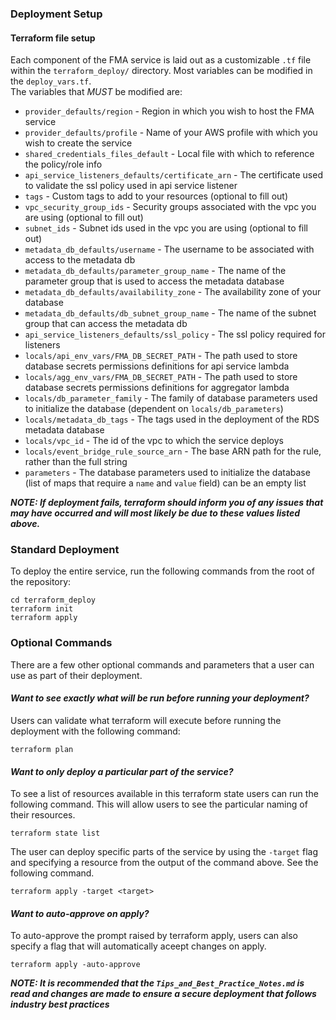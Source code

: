 ### Deployment Setup

#### Terraform file setup
Each component of the FMA service is laid out as a customizable `.tf` file within the `terraform_deploy/` directory.
Most variables can be modified in the `deploy_vars.tf`. <br>
The variables that *MUST* be modified are:
* `provider_defaults/region` - Region in which you wish to host the FMA service
* `provider_defaults/profile` - Name of your AWS profile with which you wish to create the service
* `shared_credentials_files_default` - Local file with which to reference the policy/role info
* `api_service_listeners_defaults/certificate_arn` - The certificate used to validate the ssl policy used in api service listener
* `tags` - Custom tags to add to your resources (optional to fill out)
* `vpc_security_group_ids` - Security groups associated with the vpc you are using (optional to fill out)
* `subnet_ids` - Subnet ids used in the vpc you are using (optional to fill out)
* `metadata_db_defaults/username` - The username to be associated with access to the metadata db
* `metadata_db_defaults/parameter_group_name` - The name of the parameter group that is used to access the metadata database
* `metadata_db_defaults/availability_zone` - The availability zone of your database
* `metadata_db_defaults/db_subnet_group_name` - The name of the subnet group that can access the metadata db
* `api_service_listeners_defaults/ssl_policy` - The ssl policy required for listeners
* `locals/api_env_vars/FMA_DB_SECRET_PATH` - The path used to store database secrets permissions definitions for api service lambda
* `locals/agg_env_vars/FMA_DB_SECRET_PATH` - The path used to store database secrets permissions definitions for aggregator lambda
* `locals/db_parameter_family` - The family of database parameters used to initialize the database
(dependent on `locals/db_parameters`)
* `locals/metadata_db_tags` - The tags used in the deployment of the RDS metadata database
* `locals/vpc_id` - The id of the vpc to which the service deploys
* `locals/event_bridge_rule_source_arn` - The base ARN path for the rule, rather than the full string
* `parameters` - The database parameters used to initialize the database (list of maps that require a `name` and `value` field)
can be an empty list


***NOTE: If deployment fails, terraform should inform you of any issues that may have occurred and will most likely be due 
to these values listed above.*** <br>

### Standard Deployment
To deploy the entire service, run the following commands from the root of the repository:
```
cd terraform_deploy
terraform init
terraform apply
```
### Optional Commands
There are a few other optional commands and parameters that a user can use as part of their deployment.

#### *Want to see exactly what will be run before running your deployment?*
Users can validate what terraform will execute before running the deployment with the following command:
```
terraform plan
```
#### *Want to only deploy a particular part of the service?*
To see a list of resources available in this terraform state users can run the following command.
This will allow users to see the particular naming of their resources.
```
terraform state list
```
The user can deploy specific parts of the service by using the `-target` flag and specifying a resource from the output 
of the command above. See the following command.
```
terraform apply -target <target>
```
#### *Want to auto-approve on apply?*
To auto-approve the prompt raised by terraform apply, users can also specify a flag that will automatically aceept changes on apply.
```
terraform apply -auto-approve
```
***NOTE: It is recommended that the `Tips_and_Best_Practice_Notes.md` is read and changes are made to ensure a secure deployment
that follows industry best practices***